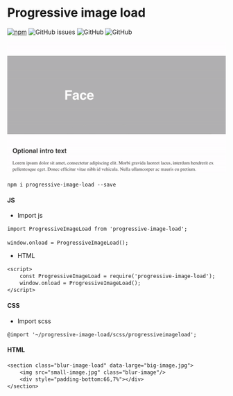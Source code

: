 # Progressive image load

[![npm](https://img.shields.io/npm/dt/progressive-image-load.svg)](https://www.npmjs.com/package/progressive-image-load) 
![GitHub issues](https://img.shields.io/github/issues/jimvaneijk/progressive-image-load.svg)
![GitHub](https://img.shields.io/github/license/jimvaneijk/progressive-image-load.svg)
![GitHub](https://img.shields.io/badge/dutch%20made-100%25-orange.svg)

<img src="example.gif">


`npm i progressive-image-load --save`

#### JS

* Import js
```
import ProgressiveImageLoad from 'progressive-image-load';

window.onload = ProgressiveImageLoad();
```

* HTML
```
<script>
    const ProgressiveImageLoad = require('progressive-image-load');
    window.onload = ProgressiveImageLoad();
</script>
```

#### CSS

* Import scss
```
@import '~/progressive-image-load/scss/progressiveimageload';
```


#### HTML

```
<section class="blur-image-load" data-large="big-image.jpg">
    <img src="small-image.jpg" class="blur-image"/>
    <div style="padding-bottom:66,7%"></div>
</section>
```
